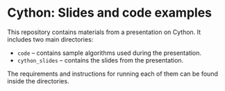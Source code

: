 # Cython: Slides and code examples

This repository contains materials from a presentation on Cython. It includes
two main directories:

- `code` – contains sample algorithms used during the presentation.
- `cython_slides` – contains the slides from the presentation.

The requirements and instructions for running each of them can be found inside
the directories.
